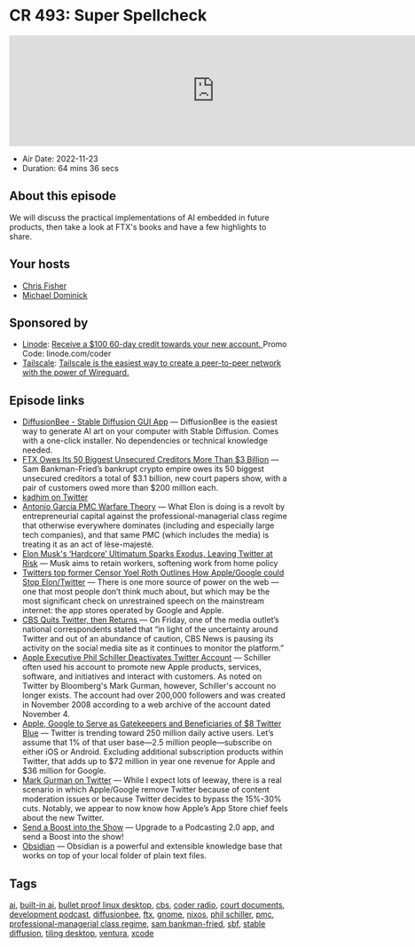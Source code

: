 # CR 493: Super Spellcheck

<iframe src="https://player.fireside.fm/v2/MLf2ZzhC+JmvJOG_2?theme=dark" width="740" height="200" frameborder="0" scrolling="no"></iframe>

* Air Date: 2022-11-23
* Duration: 64 mins 36 secs

## About this episode

We will discuss the practical implementations of AI embedded in future products, then take a look at FTX's books and have a few highlights to share.

## Your hosts
* [Chris Fisher](https://coder.show/hosts/chrislas)
* [Michael Dominick](https://coder.show/hosts/michael)

## Sponsored by

  * [Linode](https://linode.com/coder): [Receive a $100 60-day credit towards your new account. ](https://linode.com/coder) Promo Code: linode.com/coder
  * [Tailscale](https://tailscale.com/coder): [Tailscale is the easiest way to create a peer-to-peer network with the power of Wireguard. ](https://tailscale.com/coder)



## Episode links

  * [DiffusionBee - Stable Diffusion GUI App](https://diffusionbee.com/ "DiffusionBee - Stable Diffusion GUI App") — DiffusionBee is the easiest way to generate AI art on your computer with Stable Diffusion. Comes with a one-click installer. No dependencies or technical knowledge needed.
  * [FTX Owes Its 50 Biggest Unsecured Creditors More Than $3 Billion](https://www.bloomberg.com/news/articles/2022-11-20/ftx-owes-its-biggest-unsecured-creditor-more-than-226-million "FTX Owes Its 50 Biggest Unsecured Creditors More Than $3 Billion") — Sam Bankman-Fried’s bankrupt crypto empire owes its 50 biggest unsecured creditors a total of $3.1 billion, new court papers show, with a pair of customers owed more than $200 million each.
  * [kadhim on Twitter](https://nitter.net/kadhim/status/1594045512029999108 "kadhim on Twitter")
  * [Antonio García PMC Warfare Theory](https://twitter.com/antoniogm/status/1593606745955348481 "Antonio García PMC Warfare Theory") — What Elon is doing is a revolt by entrepreneurial capital against the professional-managerial class regime that otherwise everywhere dominates (including and especially large tech companies), and that same PMC (which includes the media) is treating it as an act of lèse-majesté.
  * [Elon Musk's ‘Hardcore’ Ultimatum Sparks Exodus, Leaving Twitter at Risk](https://www.bloomberg.com/news/articles/2022-11-17/musk-softens-remote-work-mandate-to-retain-twitter-staffers "Elon Musk's ‘Hardcore’ Ultimatum Sparks Exodus, Leaving Twitter at Risk") — Musk aims to retain workers, softening work from home policy
  * [Twitters top former Censor Yoel Roth Outlines How Apple/Google could Stop Elon/Twitter](http://web.archive.org/web/20221118190930/https://www.nytimes.com/2022/11/18/opinion/twitter-yoel-roth-elon-musk.html "Twitters top former Censor Yoel Roth Outlines How Apple/Google could Stop Elon/Twitter") — There is one more source of power on the web — one that most people don’t think much about, but which may be the most significant check on unrestrained speech on the mainstream internet: the app stores operated by Google and Apple.
  * [CBS Quits Twitter, then Returns ](https://www.nationalreview.com/news/cbs-news-quits-twitter-for-a-few-hours/ "CBS Quits Twitter, then Returns ") — On Friday, one of the media outlet’s national correspondents stated that “in light of the uncertainty around Twitter and out of an abundance of caution, CBS News is pausing its activity on the social media site as it continues to monitor the platform.”
  * [Apple Executive Phil Schiller Deactivates Twitter Account](https://www.macrumors.com/2022/11/20/phil-schiller-deactivates-twitter-account/ "Apple Executive Phil Schiller Deactivates Twitter Account") — Schiller often used his account to promote new Apple products, services, software, and initiatives and interact with customers. As noted on Twitter by Bloomberg's Mark Gurman, however, Schiller's account no longer exists. The account had over 200,000 followers and was created in November 2008 according to a web archive of the account dated November 4. 
  * [Apple, Google to Serve as Gatekeepers and Beneficiaries of $8 Twitter Blue](https://www.bloomberg.com/news/newsletters/2022-11-20/apple-google-to-serve-as-gatekeepers-and-beneficiaries-of-8-twitter-blue-laph0obf "Apple, Google to Serve as Gatekeepers and Beneficiaries of $8 Twitter Blue") — Twitter is trending toward 250 million daily active users. Let’s assume that 1% of that user base—2.5 million people—subscribe on either iOS or Android. Excluding additional subscription products within Twitter, that adds up to $72 million in year one revenue for Apple and $36 million for Google. 
  * [Mark Gurman on Twitter](https://twitter.com/markgurman/status/1594361405402071040 "Mark Gurman on Twitter") — While I expect lots of leeway, there is a real scenario in which Apple/Google remove Twitter because of content moderation issues or because Twitter decides to bypass the 15%-30% cuts. Notably, we appear to now know how Apple’s App Store chief feels about the new Twitter.
  * [Send a Boost into the Show](https://podcastindex.org/apps?appTypes=app&elements=Value "Send a Boost into the Show") — Upgrade to a Podcasting 2.0 app, and send a Boost into the show!
  * [Obsidian](https://obsidian.md/ "Obsidian") — Obsidian is a powerful and extensible knowledge base that works on top of your local folder of plain text files. 



## Tags

[ai](https://coder.show/tags/ai), [built-in ai](https://coder.show/tags/built-in%20ai), [bullet proof linux desktop](https://coder.show/tags/bullet%20proof%20linux%20desktop), [cbs](https://coder.show/tags/cbs), [coder radio](https://coder.show/tags/coder%20radio), [court documents](https://coder.show/tags/court%20documents), [development podcast](https://coder.show/tags/development%20podcast), [diffusionbee](https://coder.show/tags/diffusionbee), [ftx](https://coder.show/tags/ftx), [gnome](https://coder.show/tags/gnome), [nixos](https://coder.show/tags/nixos), [phil schiller](https://coder.show/tags/phil%20schiller), [pmc](https://coder.show/tags/pmc), [professional-managerial class regime](https://coder.show/tags/professional-managerial%20class%20regime), [sam bankman-fried](https://coder.show/tags/sam%20bankman-fried), [sbf](https://coder.show/tags/sbf), [stable diffusion](https://coder.show/tags/stable%20diffusion), [tiling desktop](https://coder.show/tags/tiling%20desktop), [ventura](https://coder.show/tags/ventura), [xcode](https://coder.show/tags/xcode)